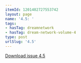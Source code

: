 ```yaml
---
itemId: 1201402727553742
layout: page
name: '4.5: '
tags:
- hasTag: dreamnetwork
- hasTag: dream-network-volume-4
type: post
urlSlug: '4.5'
---
```

<a href="files/pdfs/Volume_4/4.5-Dream-Network-Bulletin_Volume-4-Number-5.pdf" download="">Download issue 4.5</a>